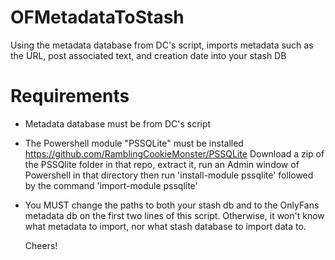 # OFMetadataToStash
Using the metadata database from DC's script, imports metadata such as the URL, post associated text, and creation date into your stash DB


# Requirements
  - Metadata database must be from DC's script
  - The Powershell module "PSSQLite" must be installed https://github.com/RamblingCookieMonster/PSSQLite
       Download a zip of the PSSQlite folder in that repo, extract it, run an Admin window of Powershell
       in that directory then run 'install-module pssqlite' followed by the command 'import-module pssqlite'
  - You MUST change the paths to both your stash db and to the OnlyFans metadata db on the first two lines of this script.
    Otherwise, it won't know what metadata to import, nor what stash database to import data to. 
    
    Cheers!
